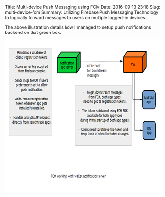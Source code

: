 Title: Multi-device Push Messaging using FCM
Date: 2016-09-13 23:18
Slug: multi-device-fcm
Summary: Utilizing Firebase Push Messaging Technology to logically forward messages to users on multiple logged-in devices.

The above illustration details how I managed to setup push notifications backend on that
green box.

<img src="../../images/diy/fcm_push_notification.png" width="850" height="500">


 
